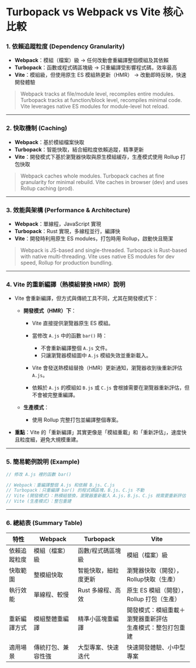 # Turbopack vs Webpack vs Vite 核心比較

### 1. **依賴追蹤粒度 (Dependency Granularity)**

* **Webpack**：模組（檔案）級
  → 任何改動會重編譯整個模組及其依賴
* **Turbopack**：函數或程式碼區塊級
  → 只重編譯受影響程式碼，效率最高
* **Vite**：模組級，但使用原生 ES 模組熱更新（HMR）
  → 改動即時反映，快速開發體驗

> Webpack tracks at file/module level, recompiles entire modules.
> Turbopack tracks at function/block level, recompiles minimal code.
> Vite leverages native ES modules for module-level hot reload.

---

### 2. **快取機制 (Caching)**

* **Webpack**：基於模組檔案快取
* **Turbopack**：智能快取，結合細粒度依賴追蹤，精準更新
* **Vite**：開發模式下基於瀏覽器快取與原生模組緩存，生產模式使用 Rollup 打包快取

> Webpack caches whole modules.
> Turbopack caches at fine granularity for minimal rebuild.
> Vite caches in browser (dev) and uses Rollup caching (prod).

---

### 3. **效能與架構 (Performance & Architecture)**

* **Webpack**：單線程，JavaScript 實現
* **Turbopack**：Rust 實現，多線程並行，編譯快
* **Vite**：開發時利用原生 ES modules，打包時用 Rollup，啟動快且簡潔

> Webpack is JS-based and single-threaded.
> Turbopack is Rust-based with native multi-threading.
> Vite uses native ES modules for dev speed, Rollup for production bundling.

---

### 4. **Vite 的重新編譯（熱模組替換 HMR）說明**

* Vite 會重新編譯，但方式與傳統工具不同，尤其在開發模式下：

  * **開發模式（HMR）下**：

    * Vite 直接提供瀏覽器原生 ES 模組。
    * 當修改 `A.js` 中的函數 `bar()` 時：

      * 不會重新編譯整個 `A.js` 文件。
      * 只讓瀏覽器模組圖中 `A.js` 模組失效並重新載入。
    * Vite 會發送熱模組替換（HMR）更新通知，瀏覽器收到後重新評估 `A.js`。
    * 依賴於 `A.js` 的模組如 `B.js` 或 `C.js` 會根據需要在瀏覽器重新評估，但不會被完整重編譯。
  * **生產模式**：

    * 使用 Rollup 完整打包並編譯整個專案。

* **重點**：Vite 的「重新編譯」其實更像是「模組重載」和「重新評估」，速度快且粒度細，避免大規模重建。

---

### 5. **簡易範例說明 (Example)**

```js
// 修改 A.js 裡的函數 bar()

// Webpack：重編譯整個 A.js 和依賴 B.js、C.js
// Turbopack：只重編譯 bar() 的程式碼區塊，B.js、C.js 不動
// Vite (開發模式)：熱模組替換，瀏覽器重新載入 A.js，B.js、C.js 視需要重新評估
// Vite (生產模式)：整包重建
```

---

### 6. **總結表 (Summary Table)**

| 特性     | Webpack   | Turbopack   | Vite                             |
| ------ | --------- | ----------- | -------------------------------- |
| 依賴追蹤粒度 | 模組（檔案）級   | 函數/程式碼區塊級   | 模組（檔案）級                          |
| 快取範圍   | 整模組快取     | 智能快取，細粒度更新  | 瀏覽器快取（開發），Rollup快取（生產）           |
| 執行效能   | 單線程、較慢    | Rust 多線程、高效 | 原生 ES 模組（開發），Rollup 打包（生產）       |
| 重新編譯方式 | 模組整體重編譯   | 精準小區塊重編譯    | 開發模式：模組重載＋瀏覽器重新評估<br>生產模式：整包打包重建 |
| 適用場景   | 傳統打包、兼容性強 | 大型專案、快速迭代   | 快速開發體驗、小中型專案                     |

